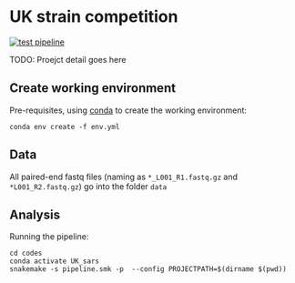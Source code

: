# UK strain competition  #

[![test pipeline](https://github.com/nicwulab/UK_strain_in_vitro_fitness/actions/workflows/test_env.yml/badge.svg)](https://github.com/nicwulab/UK_strain_in_vitro_fitness/actions/workflows/test_env.yml)

TODO: Proejct detail goes here

## Create working environment ##

Pre-requisites, using [conda](https://docs.conda.io/en/latest/miniconda.html) to create the working environment:

```
conda env create -f env.yml
```

## Data ##

All paired-end fastq files (naming as ```*_L001_R1.fastq.gz``` and ```*L001_R2.fastq.gz```) go into the folder ```data```


## Analysis ##

Running the pipeline:

```
cd codes
conda activate UK_sars
snakemake -s pipeline.smk -p  --config PROJECTPATH=$(dirname $(pwd))
```
